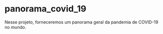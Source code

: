 # panorama_covid_19
Nesse projeto, forneceremos um panorama geral da pandemia de COVID-19 no mundo. 
